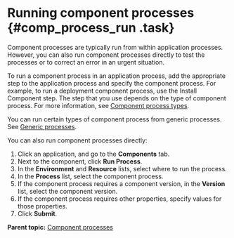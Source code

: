 # Running component processes {#comp_process_run .task}

Component processes are typically run from within application processes. However, you can also run component processes directly to test the processes or to correct an error in an urgent situation.

To run a component process in an application process, add the appropriate step to the application process and specify the component process. For example, to run a deployment component process, use the Install Component step. The step that you use depends on the type of component process. For more information, see [Component process types](comp_process_types.md).

You can run certain types of component process from generic processes. See [Generic processes](genProcess_ch.md).

You can also run component processes directly:

1.  Click an application, and go to the **Components** tab.
2.  Next to the component, click **Run Process**.
3.  In the **Environment** and **Resource** lists, select where to run the process.
4.  In the **Process** list, select the component process.
5.  If the component process requires a component version, in the **Version** list, select the component version.
6.  If the component process requires other properties, specify values for those properties.
7.  Click **Submit**.

**Parent topic:** [Component processes](../topics/intro_component_processes.md)

